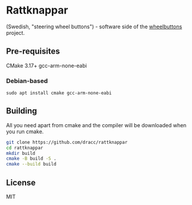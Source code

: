 # Rattknappar

(Swedish, "steering wheel buttons") - software side of the [wheelbuttons](https://github.com/dracc/wheelbuttons) project.

## Pre-requisites
CMake 3.17+
gcc-arm-none-eabi

### Debian-based
`sudo apt install cmake gcc-arm-none-eabi`

## Building
All you need apart from cmake and the compiler will be downloaded when you run cmake.
```sh
git clone https://github.com/dracc/rattknappar
cd rattknappar
mkdir build
cmake -B build -S .
cmake --build build
```

## License
MIT